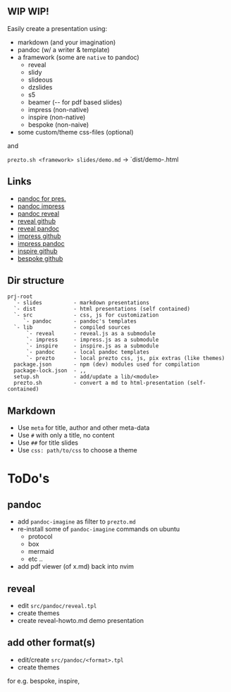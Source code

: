 ## WIP WIP!

Easily create a presentation using:

- markdown (and your imagination)
- pandoc (w/ a writer & template)
- a framework (some are `native` to pandoc)
    + reveal
    + slidy
    + slideous
    + dzslides
    + s5
    + beamer (-- for pdf based slides)
    + impress (non-native)
    + inspire (non-native)
    + bespoke (non-naive)
- some custom/theme css-files (optional)

and

`prezto.sh <framework> slides/demo.md` -> `dist/demo-<framework>.html

## Links

- [pandoc for pres.](https://pandoc.org/MANUAL.html#producing-slide-shows-with-pandoc)
- [pandoc impress](https://github.com/jgm/pandoc/wiki/Creating-impress.js-slide-shows-with-pandoc)
- [pandoc reveal](https://github.com/jgm/pandoc/wiki/Using-pandoc-to-produce-reveal.js-slides)
- [reveal github](https://github.com/hakimel/reveal.js.git)
- [reveal pandoc](https://github.com/jgm/pandoc/wiki/Using-pandoc-to-produce-reveal.js-slides)
- [impress github](https://github.com/impress/impress.js.git)
- [impress pandoc](https://github.com/jgm/pandoc/wiki/Creating-impress.js-slide-shows-with-pandoc)
- [inspire github](https://github.com/LeaVerou/inspire.js.git)
- [bespoke github](https://github.com/bespokejs/bespoke)

## Dir structure

```
prj-root
  `- slides          - markdown presentations
  `- dist            - html presentations (self contained)
  `- src             - css, js for customization
     `- pandoc       - pandoc's templates
  `- lib             - compiled sources
      `- reveal      - reveal.js as a submodule
      `- impress     - impress.js as a submodule
      `- inspire     - inspire.js as a submodule
      `- pandoc      - local pandoc templates
      `- prezto      - local prezto css, js, pix extras (like themes)
  package.json       - npm (dev) modules used for compilation
  package-lock.json  - ,,
  setup.sh           - add/update a lib/<module>
  prezto.sh          - convert a md to html-presentation (self-contained)
```

## Markdown

- Use `meta` for title, author and other meta-data
- Use `#` with only a title, no content
- Use `##` for title slides
- Use `css: path/to/css` to choose a theme

# ToDo's

## pandoc
- add `pandoc-imagine` as filter to `prezto.md`
- re-install some of `pandoc-imagine` commands on ubuntu
    + protocol
    + box
    + mermaid
    + etc ..
- add pdf viewer (of x.md) back into nvim

## reveal
- edit `src/pandoc/reveal.tpl`
- create themes
- create reveal-howto.md demo presentation

## add other format(s)
- edit/create `src/pandoc/<format>.tpl`
- create themes

for e.g. bespoke, inspire, 
